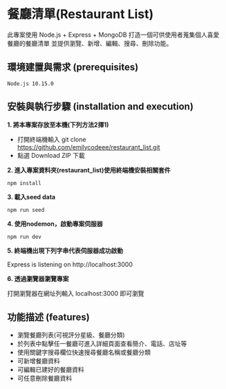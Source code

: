 # 餐廳清單(Restaurant List)

此專案使用 Node.js + Express + MongoDB 
打造一個可供使用者蒐集個人喜愛餐廳的餐廳清單
並提供瀏覽、新增、編輯、搜尋、刪除功能。

## 環境建置與需求 (prerequisites)
```
Node.js 10.15.0
```
## 安裝與執行步驟 (installation and execution)

**1. 將本專案存放至本機(下列方法2擇1)**
  - 打開終端機輸入 git clone https://github.com/emilycodeee/restaurant_list.git
  - 點選 Download ZIP 下載

**2. 進入專案資料夾(restaurant_list)使用終端機安裝相關套件**

```
npm install
```
**3. 載入seed data**
```
npm run seed
```
**4. 使用nodemon，啟動專案伺服器**
```
npm run dev
```
**5. 終端機出現下列字串代表伺服器成功啟動**

Express is listening on http://localhost:3000

**6. 透過瀏覽器瀏覽專案**

打開瀏覽器在網址列輸入 localhost:3000 即可瀏覽

## 功能描述 (features)
  - 瀏覽餐廳列表(可視評分星級、餐廳分類)
  - 於列表中點擊任一餐廳可進入詳細頁面查看簡介、電話、店址等
  - 使用關鍵字搜尋欄位快速搜尋餐廳名稱或餐廳分類
  - 可新增餐廳資料
  - 可編輯已建好的餐廳資料
  - 可任意刪除餐廳資料

